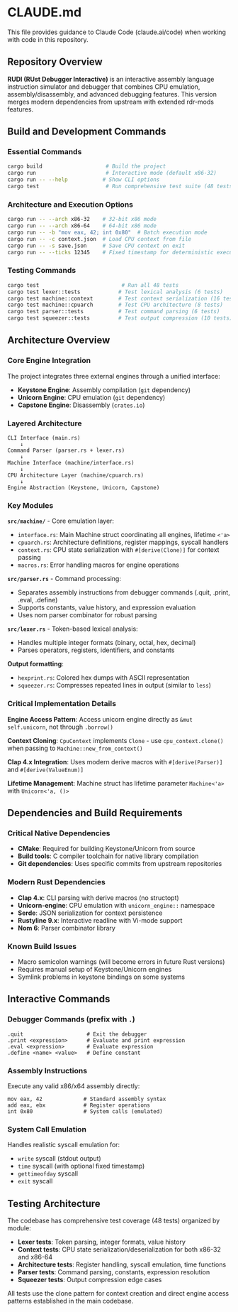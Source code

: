 # CLAUDE.md

This file provides guidance to Claude Code (claude.ai/code) when working with code in this repository.

## Repository Overview

**RUDI (RUst Debugger Interactive)** is an interactive assembly language instruction simulator and debugger that combines CPU emulation, assembly/disassembly, and advanced debugging features. This version merges modern dependencies from upstream with extended rdr-mods features.

## Build and Development Commands

### Essential Commands
```bash
cargo build                    # Build the project
cargo run                      # Interactive mode (default x86-32)
cargo run -- --help           # Show CLI options
cargo test                     # Run comprehensive test suite (48 tests)
```

### Architecture and Execution Options
```bash
cargo run -- --arch x86-32    # 32-bit x86 mode
cargo run -- --arch x86-64    # 64-bit x86 mode
cargo run -- -b "mov eax, 42; int 0x80"  # Batch execution mode
cargo run -- -c context.json  # Load CPU context from file
cargo run -- -s save.json     # Save CPU context on exit
cargo run -- --ticks 12345    # Fixed timestamp for deterministic execution
```

### Testing Commands
```bash
cargo test                          # Run all 48 tests
cargo test lexer::tests            # Test lexical analysis (6 tests)
cargo test machine::context        # Test context serialization (16 tests)
cargo test machine::cpuarch        # Test CPU architecture (8 tests)
cargo test parser::tests           # Test command parsing (6 tests)
cargo test squeezer::tests         # Test output compression (10 tests)
```

## Architecture Overview

### Core Engine Integration
The project integrates three external engines through a unified interface:
- **Keystone Engine**: Assembly compilation (`git` dependency)
- **Unicorn Engine**: CPU emulation (`git` dependency)  
- **Capstone Engine**: Disassembly (`crates.io`)

### Layered Architecture
```
CLI Interface (main.rs)
    ↓
Command Parser (parser.rs + lexer.rs)
    ↓
Machine Interface (machine/interface.rs)
    ↓
CPU Architecture Layer (machine/cpuarch.rs)
    ↓
Engine Abstraction (Keystone, Unicorn, Capstone)
```

### Key Modules

**`src/machine/`** - Core emulation layer:
- `interface.rs`: Main Machine struct coordinating all engines, lifetime `<'a>`
- `cpuarch.rs`: Architecture definitions, register mappings, syscall handlers
- `context.rs`: CPU state serialization with `#[derive(Clone)]` for context passing
- `macros.rs`: Error handling macros for engine operations

**`src/parser.rs`** - Command processing:
- Separates assembly instructions from debugger commands (.quit, .print, .eval, .define)
- Supports constants, value history, and expression evaluation
- Uses nom parser combinator for robust parsing

**`src/lexer.rs`** - Token-based lexical analysis:
- Handles multiple integer formats (binary, octal, hex, decimal)
- Parses operators, registers, identifiers, and constants

**Output formatting**:
- `hexprint.rs`: Colored hex dumps with ASCII representation
- `squeezer.rs`: Compresses repeated lines in output (similar to `less`)

### Critical Implementation Details

**Engine Access Pattern**: Access unicorn engine directly as `&mut self.unicorn`, not through `.borrow()`

**Context Cloning**: `CpuContext` implements `Clone` - use `cpu_context.clone()` when passing to `Machine::new_from_context()`

**Clap 4.x Integration**: Uses modern derive macros with `#[derive(Parser)]` and `#[derive(ValueEnum)]`

**Lifetime Management**: Machine struct has lifetime parameter `Machine<'a>` with `Unicorn<'a, ()>`

## Dependencies and Build Requirements

### Critical Native Dependencies
- **CMake**: Required for building Keystone/Unicorn from source
- **Build tools**: C compiler toolchain for native library compilation
- **Git dependencies**: Uses specific commits from upstream repositories

### Modern Rust Dependencies
- **Clap 4.x**: CLI parsing with derive macros (no structopt)
- **Unicorn-engine**: CPU emulation with `unicorn_engine::` namespace
- **Serde**: JSON serialization for context persistence
- **Rustyline 9.x**: Interactive readline with Vi-mode support
- **Nom 6**: Parser combinator library

### Known Build Issues
- Macro semicolon warnings (will become errors in future Rust versions)
- Requires manual setup of Keystone/Unicorn engines
- Symlink problems in keystone bindings on some systems

## Interactive Commands

### Debugger Commands (prefix with `.`)
```
.quit                    # Exit the debugger
.print <expression>      # Evaluate and print expression
.eval <expression>       # Evaluate expression
.define <name> <value>   # Define constant
```

### Assembly Instructions
Execute any valid x86/x64 assembly directly:
```
mov eax, 42             # Standard assembly syntax
add eax, ebx            # Register operations
int 0x80                # System calls (emulated)
```

### System Call Emulation
Handles realistic syscall emulation for:
- `write` syscall (stdout output)
- `time` syscall (with optional fixed timestamp)
- `gettimeofday` syscall
- `exit` syscall

## Testing Architecture

The codebase has comprehensive test coverage (48 tests) organized by module:

- **Lexer tests**: Token parsing, integer formats, value history
- **Context tests**: CPU state serialization/deserialization for both x86-32 and x86-64
- **Architecture tests**: Register handling, syscall emulation, time functions
- **Parser tests**: Command parsing, constants, expression resolution
- **Squeezer tests**: Output compression edge cases

All tests use the clone pattern for context creation and direct engine access patterns established in the main codebase.